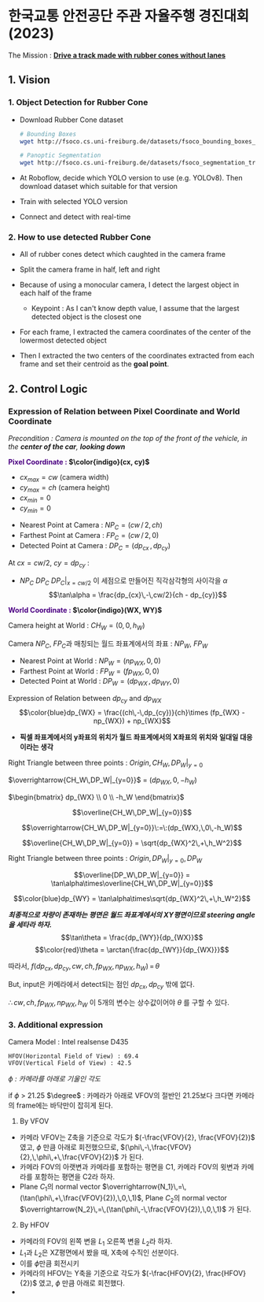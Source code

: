 # 한국교통 안전공단 주관 자율주행 경진대회 (2023)

The Mission : **<U>Drive a track made with rubber cones without lanes</U>**

## 1. Vision
### 1. Object Detection for Rubber Cone
- Download Rubber Cone dataset
    ```bash
    # Bounding Boxes
    wget http://fsoco.cs.uni-freiburg.de/datasets/fsoco_bounding_boxes_train.zip

    # Panoptic Segmentation
    wget http://fsoco.cs.uni-freiburg.de/datasets/fsoco_segmentation_train.zip
    ```

- At Roboflow, decide which YOLO version to use (e.g. YOLOv8). Then download dataset which suitable for that version

- Train with selected YOLO version

- Connect and detect with real-time

### 2. How to use detected Rubber Cone
- All of rubber cones detect which caughted in the camera frame

- Split the camera frame in half, left and right

- Because of using a monocular camera, I detect the largest object in each half of the frame
    - Keypoint : As I can't know depth value, I assume that the largest detected object is the closest one

- For each frame, I extracted the camera coordinates of the center of the lowermost detected object

- Then I extracted the two centers of the coordinates extracted from each frame and set their centroid as the **goal point**.

## 2. Control Logic
### Expression of Relation between Pixel Coordinate and World Coordinate
*Precondition : Camera is mounted on the top of the front of the vehicle, in the **center of the car**, **looking down***

**<span style="color:indigo"> Pixel Coordinate :</span> $\color{indigo}(cx, cy)$**
- $cx_{max} = cw$ (camera width)
- $cy_{max} = ch$ (camera height)
- $cx_{min} = 0$
- $cy_{min} = 0$

<!-- At **$\color{red}cx = cw\,/\,2$** :  -->
- Nearest Point at Camera : $NP_C = (cw\,/\,2,\,ch)$
- Farthest Point at Camera : $FP_C = (cw\,/\,2,\,0)$
- Detected Point at Camera : $DP_C = (dp_{cx}\,,\,dp_{cy})$

At $cx = cw/2$, $cy = dp_{cy}$ :
- $NP_C$ $DP_C$ $DP_C|_{x = cw/2}$ 이 세점으로 만들어진 직각삼각형의 사이각을 $\alpha$
$$\tan\alpha = \frac{dp_{cx}\,-\,cw/2}{ch - dp_{cy}}$$

**<span style="color:indigo"> World Coordinate :</span> $\color{indigo}(WX, WY)$**

Camera height at World : $CH_W = (0, 0, h_W)$

Camera $NP_C$, $FP_C$과 매칭되는 월드 좌표계에서의 좌표 : $NP_W$, $FP_W$
- Nearest Point at World : $NP_W = (np_{WX},\,0,\,0)$
- Farthest Point at World : $FP_W = (fp_{WX},\,0,\,0)$
- Detected Point at World : $DP_W = (dp_{WX}\,,\,dp_{WY}, 0)$

Expression of Relation between $dp_{cy}$ and $dp_{WX}$
$$\color{blue}dp_{WX} = \frac{(ch\,-\,dp_{cy})}{ch}\times (fp_{WX} - np_{WX}) + np_{WX}$$
- **픽셀 좌표계에서의 y좌표의 위치가 월드 좌표계에서의 X좌표의 위치와 일대일 대응이라는 생각**

Right Triangle between three points : $Origin, CH_W,\,DP_W|_{y=0}$

$\overrightarrow{CH_W\,DP_W|_{y=0}}$ =
$(dp_{WX},0,-h_W)$

$\begin{bmatrix}
dp_{WX} \\
0 \\
-h_W
\end{bmatrix}$

$$\overline{CH_W\,DP_W|_{y=0}}$$

$$\overrightarrow{CH_W\,DP_W|_{y=0}}\:=\:(dp_{WX},\,0\,-h_W)$$

$$\overline{CH_W\,DP_W|_{y=0}} = \sqrt{dp_{WX}^2\,+\,h_W^2}$$

Right Triangle between three points : $Origin,\,DP_W|_{y=0},\,DP_W$

$$\overline{DP_W\,DP_W|_{y=0}} = \tan\alpha\times\overline{CH_W\,DP_W|_{y=0}}$$

$$\color{blue}dp_{WY} = \tan\alpha\times\sqrt{dp_{WX}^2\,+\,h_W^2}$$

***최종적으로 차량이 존재하는 평면은 월드 좌표계에서의 XY평면이므로 steering angle을 세타라 하자.***
$$\tan\theta = \frac{dp_{WY}}{dp_{WX}}$$
$$\color{red}\theta = \arctan{\frac{dp_{WY}}{dp_{WX}}}$$

따라서, $f(dp_{cx},\,dp_{cy},\,cw,\,ch,\,fp_{WX},\,np_{WX},\,h_W)\,=\,\theta$

But, input은 카메라에서 detect되는 점인 $dp_{cx},\,dp_{cy}$ 밖에 없다.

$\therefore cw,\,ch,\,fp_{WX},\,np_{WX},\,h_W$ 이 5개의 변수는 상수값이어야 $\theta$ 를 구할 수 있다.

### 3. Additional expression
Camera Model : Intel realsense D435 
```
HFOV(Horizontal Field of View) : 69.4
VFOV(Vertical Field of View) : 42.5
```
*$\phi$ : 카메라를 아래로 기울인 각도*

if $\phi$ > 21.25 $\degree$ : 카메라가 아래로 VFOV의 절반인 21.25보다 크다면 카메라의 frame에는 바닥만이 잡히게 된다.

1. By VFOV
- 카메라 VFOV는 Z축을 기준으로 각도가 $(-\frac{VFOV}{2}, \frac{VFOV}{2})$ 였고, $\phi$ 만큼 아래로 회전했으므로, $(\phi\,-\,\frac{VFOV}{2},\,\phi\,+\,\frac{VFOV}{2})$ 가 된다.
- 카메라 FOV의 아랫변과 카메라를 포함하는 평면을 C1, 카메라 FOV의 윗변과 카메라를 포함하는 평면을 C2라 하자.
- Plane $C_1$의 normal vector $\overrightarrow{N_1}\,=\,(\tan(\phi\,+\,\frac{VFOV}{2}),\,0,\,1)$, Plane $C_2$의 normal vector $\overrightarrow{N_2}\,=\,(\tan(\phi\,-\,\frac{VFOV}{2}),\,0,\,1)$ 가 된다.

2. By HFOV
- 카메라의 FOV의 왼쪽 변을 $L_1$ 오른쪽 변을 $L_2$라 하자.
- $L_1$과 $L_2$은 XZ평면에서 봤을 때, X축에 수직인 선분이다.
- 이를 $\phi$만큼 회전시키
- 카메라의 HFOV는 Y축을 기준으로 각도가 $(-\frac{HFOV}{2}, \frac{HFOV}{2})$ 였고, $\phi$ 만큼 아래로 회전했다.
- 